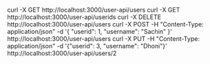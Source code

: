 curl -X GET http://localhost:3000/user-api/users
curl -X GET http://localhost:3000/user-api/userids
curl -X DELETE http://localhost:3000/user-api/users
curl -X POST -H "Content-Type: application/json" -d '{ "userid": 1, "username": "Sachin" }' http://localhost:3000/user-api/users
curl -X PUT -H "Content-Type: application/json" -d '{"userid": 3, "username": "Dhoni"}' http://localhost:3000/user-api/users/2